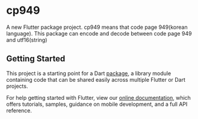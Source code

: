 # cp949

A new Flutter package project.
cp949 means that code page 949(korean language).
This package can encode and decode between code page 949 and utf16(string)

## Getting Started

This project is a starting point for a Dart
[package](https://flutter.dev/developing-packages/),
a library module containing code that can be shared easily across
multiple Flutter or Dart projects.

For help getting started with Flutter, view our 
[online documentation](https://flutter.dev/docs), which offers tutorials, 
samples, guidance on mobile development, and a full API reference.

